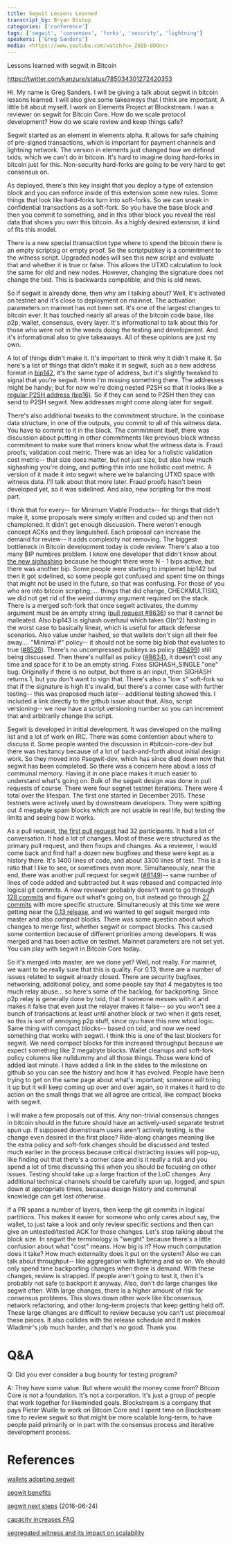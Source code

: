 ```yaml
---
title: Segwit Lessons Learned
transcript_by: Bryan Bishop
categories: ['conference']
tags: ['segwit', 'consensus', 'forks', 'security', 'lightning']
speakers: ['Greg Sanders']
media: <https://www.youtube.com/watch?v=_Z0ID-0DOnc>
---
```


Lessons learned with segwit in Bitcoin

<https://twitter.com/kanzure/status/785034301272420353>

Hi. My name is Greg Sanders. I will be giving a talk about segwit in bitcoin lessons learned. I will also give some takeaways that I think are important. A little bit about myself. I work on Elements Project at Blockstream. I was a reviewer on segwit for Bitcoin Core. How do we scale protocol development? How do we scale review and keep things safe?

Segwit started as an element in elements alpha. It allows for safe chaining of pre-signed transactions, which is important for payment channels and lightning network. The version in elements just changed how we defined txids, which we can't do in bitcoin. It's hard to imagine doing hard-forks in bitcoin just for this. Non-security hard-forks are going to be very hard to get consensus on.

As deployed, there's this key insight that you deploy a type of extension block and you can enforce inside of this extension some new rules. Some things that look like hard-forks turn into soft-forks. So we can sneak in confidential transactions as a soft-fork. So you have the base block and then you commit to something, and in this other block you reveal the real data that shows you own this bitcoin. As a highly desired extension, it kind of fits this model.

There is a new special ttransaction type where to spend the bitcoin there is an empty scriptsig or empty proof. So the scriptpubkey is a commitment to the witness script. Upgraded nodes will see this new script and evaluate that and whether it is true or false. This allows the UTXO calculation to look the same for old and new nodes. However, changing the signature does not change the txid. This is backwards compatible, and this is old news.

So if segwit is already done, then why am I talking about? Well, it's activated on testnet and it's close to deployment on mainnet. The activation parameters on mainnet has not been set. It's one of the largest changes to bitcoin ever. It has touched nearly all areas of the bitcoin code base, like p2p, wallet, consensus, every layer. It's informational to talk about this for those who were not in the weeds doing the testing and development. And it's informational also to give takeaways. All of these opinions are just my own.

A lot of things didn't make it. It's important to think why it didn't make it. So here's a list of things that didn't make it in segwit, such as a new address format in <a href="https://github.com/bitcoin/bips/blob/master/bip-0142.mediawiki">bip142</a>, it's the same type of address, but it's slightly tweaked to signal that you're segwit. Hmm I'm missing something there. The addresses might be handy; but for now we're doing nested P2SH so that it looks like a <a href="https://github.com/bitcoin/bips/blob/master/bip-0016.mediawiki">regular P2SH address (bip16)</a>. So if they can send to P2SH then they can send to P2SH segwit. New addresses might come along later for segwit.

There's also additional tweaks to the commitment structure. In the coinbase data structure, in one of the outputs, you commit to all of this witness data. You have to commit to it in the block. The commitment itself, there was discussion about putting in other commitments like previous block witness commitment to make sure that miners know what the witness data is. Fraud proofs, validation cost metric. There was an idea for a holistic validation cost metric-- that size does matter, but not just size, but also how much sighashing you're doing, and putting this into one holistic cost metric. A version of it made it into segwit where we're balancing UTXO space with witness data. I'll talk about that more later. Fraud proofs hasn't been developed yet, so it was sidelined. And also, new scripting for the most part.

I think that for every-- for Minimum Viable Products-- for things that didn't make it, some proposals were simply written and coded up and then not championed. It didn't get enough discussion. There weren't enough concept ACKs and they languished. Each proposal can increase the demand for review-- it adds complexity not removing. The biggest bottleneck in Bitcoin development today is code review. There's also a too many BIP numbres problem. I know one developer that didn't know about <a href="https://github.com/bitcoin/bips/blob/master/bip-0143.mediawiki">the new sighashing</a> because he thought there were N - 1 bips active, but there was another bip. Some people were starting to implemet bip142 but then it got sidelined, so some people got confused and spent time on things that might not be used in the future, so that was confusing. For those of you who are into bitcoin scripting;.... things that did change, CHECKMULTISIG, we did not get rid of the weird dummy argument required on the stack. There is a merged soft-fork that once segwit activates, the dummy argument must be an empty string (<a href="https://github.com/bitcoin/bitcoin/pull/8636">pull request #8636</a>) so that it cannot be malleated. Also bip143 is sighash overhaul which takes O(n^2) hashing in the worst case to basically linear, which is useful for attack defense scenarios. Also value under hashed, so that wallets don't sign all their fee away.... "Minimal if" policy-- it should not be some big blob that evaluates to true (<a href="https://github.com/bitcoin/bitcoin/pull/8526">#8526</a>). There's no uncompressed pubkeys as policy (<a href="https://github.com/bitcoin/bitcoin/pull/8499">#8499</a>) still being discussed. Then there's nullfail as policy (<a href="https://github.com/bitcoin/bitcoin/pull/8634">#8634</a>), it doesn't cost any time and space for it to be an empty string. Fixes SIGHASH\_SINGLE "one" bug. Originally if there is no output, but there is an input, then SIGHASH returns 1, but you don't want to sign that. There's also a "low s" soft-fork so that if the signature is high it's invalid, but there's a corner case with further testing-- this was proposed much later-- additional testing showed this. I included a link directly to the github issue about that. Also, script versioning-- we now have a script versioning number so you can increment that and arbitrarily change the script.

Segwit is developed in initial development. It was developed on the mailing list and a lot of work on IRC. There was some contention about where to discuss it. Some people wanted the discussion in #bitcoin-core-dev but there was hesitancy because of a lot of back-and-forth about initial design work. So they moved into #segwit-dev, which has since died down now that segwit has been completed. So there was a concern here about a loss of communal memory. Having it in one place makes it much easier to understand what's going on. Bulk of the segwit design was done in pull requests of course. There were four segnet testnet iterations. There were 4 total over the lifespan. The first one started in December 2015. These testnets were actively used by downstream developers. They were spitting out 4 megabyte spam blocks which are not usable in real life, but testing the limits and seeing how it works.

As a pull request, <a href="https://github.com/bitcoin/bitcoin/pull/7910">the first pull request</a> had 32 participants. It had a lot of conversation. It had a lot of changes. Most of these were structured as the primary pull request, and then fixups and changes. As a reviewer, I would come back and find half a dozen new bugfixes and these were kept as a history there. It's 1400 lines of code, and about 3300 lines of test. This is a ratio that I like to see, or sometimes even more. Simultaneously, near the end, there was another pull request for segwit (<a href="https://github.com/bitcoin/bitcoin/pull/8149">#8149</a>)-- same number of lines of code added and subtracted but it was rebased and compacted into logical git commits. A new reviewer probably doesn't want to go through <a href="https://github.com/bitcoin/bitcoin/pull/7910">128 commits</a> and figure out what's going on, but instead go through <a href="https://github.com/bitcoin/bitcoin/pull/8149">27 commits</a> with more specific structure. Simultaneously at this time we were getting near the <a href="https://github.com/bitcoin/bitcoin/blob/master/doc/release-notes/release-notes-0.13.0.md">0.13 release</a>, and we wanted to get segwit merged into master and also compact blocks. There was some question about which changes to merge first, whether segwit or compact blocks. This caused some contention because of different priorities among developers. It was merged and has been active on testnet. Mainnet parameters are not set yet. You can play with segwit in Bitcoin Core today.

So it's merged into master, are we done yet? Well, not really. For mainnet, we want to be really sure that this is quality. For 0.13, there are a number of issues related to segwit already closed. There are security bugfixes, networking, additional policy, and some people say that 4 megabytes is too much relay abuse... so here's some of the backlog, for backporting. Since p2p relay is generally done by txid, that if someone messes with it and makes it false that even just the relayer makes it false-- so you won't see a bunch of transactions at least until another block or two when it gets reset, so this is sort of annoying p2p stuff, since oyu have this new wtxid logic. Same thing with compact blocks-- based on txid, and now we need something that works with segwit. I think this is one of the last blockers for segwit. We need compact blocks for this increased throughput because we expect something like 2 megabyte blocks. Wallet cleanups and soft-fork policy columns like nulldummy and all those things. Those were kind of added last minute. I have added a link in the slides to the milestone on github so you can see the history and how it has evolved. People have been trying to get on the same page about what's important; someone will bring it up but it will keep coming up over and over again, so it makes it hard to do action on the small things that we all agree are critical, like compact blocks with segwit.

I will make a few proposals out of this. Any non-trivial consensus changes in bitcoin should in the future should have an actively-used separate testnet spun up. If supposed downstream users aren't actively testing, is the change even desired in the first place? Ride-along changes meaning like the extra policy and soft-fork changes should be discussed and tested much earlier in the process because critical distracting issues will pop-up, like finding out that there's a corner case and is it really a risk and you spend a lot of time discussing this when you should be focusing on other issues. Testing should take up a large fraction of the LoC changes. Any additional technical channels should be carefully spun up, logged, and spun down at appropriate times, because design history and communal knowledge can get lost otherwise.

If a PR spans a number of layers, then keep the git commits in logical partitions. This makes it easier for someone who only cares about say, the wallet, to just take a look and only review specific sections and then can give an untested/tested ACK for those changes. Let's stop talking about the block size. In segwit the terminology is "weight" because there's a little confusion about what "cost" means. How big is it? How much computation does it take? How much externality does it put on the system? Also we can talk about throughput-- like aggregation with lightning and so on. We should only spend time backporting changes when there is demand. With these changes, review is strapped. If people aren't going to test it, then it's probably not safe to backport it anyway. Also, don't do large changes like segwit often. With large changes, there is a higher amount of risk for consensus problems. This slows down other work like libconsensus, network refactoring, and other long-term projects that keep getting held off. These large changes are difficult to review because you can't ust piecemeal these pieces. It also collides with the release schedule and it makes Wladimir's job much harder, and that's no good. Thank you.

# Q&A

Q: Did you ever consider a bug bounty for testing program?

A: They have some value. But where would the money come from? Bitcoin Core is not a foundation. It's not a corporation. It's just a group of people that work together for likeminded goals. Blockstream is a company that pays Pieter Wuille to work on Bitcoin Core and I spent time on Blockstream time to review segwit so that might be more scalable long-term, to have people paid primarily or in part with the consensus process and iterative development process.

# References

<a href="https://bitcoincore.org/en/segwit_adoption/">wallets adopting segwit</a>

<a href="https://bitcoincore.org/en/2016/01/26/segwit-benefits/">segwit benefits</a>

<a href="https://bitcoincore.org/en/2016/06/24/segwit-next-steps/">segwit next steps</a> (2016-06-24)

<a href="https://bitcoincore.org/en/2015/12/23/capacity-increases-faq/">capacity increases FAQ</a>

<a href="http://diyhpl.us/wiki/transcripts/scalingbitcoin/hong-kong/segregated-witness-and-its-impact-on-scalability/">segregated witness and its impact on scalability</a>
